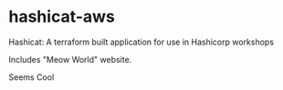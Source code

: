 # hashicat-aws
Hashicat: A terraform built application for use in Hashicorp workshops

Includes "Meow World" website.

Seems Cool